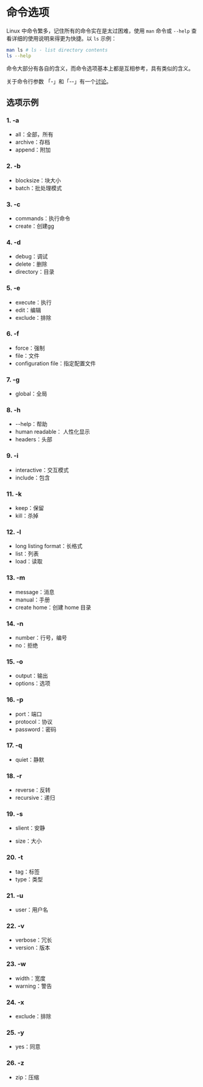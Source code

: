 # 命令选项

Linux 中命令繁多，记住所有的命令实在是太过困难，使用 `man` 命令或 `--help` 查看详细的使用说明来得更为快捷。以 `ls` 示例：

```bash
man ls # ls - list directory contents
ls --help
```

命令大部分有各自的含义，而命令选项基本上都是互相参考，具有类似的含义。

关于命令行参数 「-」和「--」有一个[讨论](https://www.zhihu.com/question/267095526/answers/updated)。

## 选项示例

### 1. -a

+ all：全部，所有
+ archive：存档
+ append：附加

### 2. -b

+ blocksize：块大小
+ batch：批处理模式

### 3. -c

+ commands：执行命令
+ create：创建gg

### 4. -d

+ debug：调试
+ delete：删除
+ directory：目录

### 5. -e

+ execute：执行
+ edit：编辑
+ exclude：排除

### 6. -f

+ force：强制
+ file：文件
+ configuration file：指定配置文件

### 7. -g

+ global：全局

### 8. -h

+ --help：帮助
+ human readable： 人性化显示
+ headers：头部

### 9. -i

+ interactive：交互模式
+ include：包含

### 11. -k

+ keep：保留
+ kill：杀掉

### 12. -l

+ long listing format：长格式
+ list：列表
+ load：读取

### 13. -m

+ message：消息
+ manual：手册
+ create home：创建 home 目录

### 14. -n

+ number：行号，编号
+ no：拒绝

### 15. -o

+ output：输出
+ options：选项

### 16. -p

+ port：端口
+ protocol：协议
+ password：密码

### 17. -q

+ quiet：静默

### 18. -r

+ reverse：反转
+ recursive：递归

### 19. -s

+ slient：安静

+ size：大小

### 20. -t

+ tag：标签
+ type：类型

### 21. -u

+ user：用户名

### 22. -v

+ verbose：冗长
+ version：版本

### 23. -w

+ width：宽度
+ warning：警告

### 24. -x

+ exclude：排除

### 25. -y

+ yes：同意

### 26. -z

+ zip：压缩

